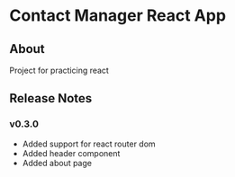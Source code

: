 # Contact Manager React App
## About
Project for practicing react

## Release Notes
### v0.3.0
- Added support for react router dom
- Added header component
- Added about page